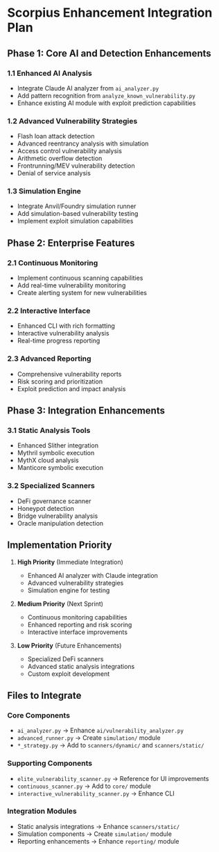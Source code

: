# Scorpius Enhancement Integration Plan

## Phase 1: Core AI and Detection Enhancements

### 1.1 Enhanced AI Analysis
- Integrate Claude AI analyzer from `ai_analyzer.py`
- Add pattern recognition from `analyze_known_vulnerability.py`
- Enhance existing AI module with exploit prediction capabilities

### 1.2 Advanced Vulnerability Strategies
- Flash loan attack detection
- Advanced reentrancy analysis with simulation
- Access control vulnerability analysis
- Arithmetic overflow detection
- Frontrunning/MEV vulnerability detection
- Denial of service analysis

### 1.3 Simulation Engine
- Integrate Anvil/Foundry simulation runner
- Add simulation-based vulnerability testing
- Implement exploit simulation capabilities

## Phase 2: Enterprise Features

### 2.1 Continuous Monitoring
- Implement continuous scanning capabilities
- Add real-time vulnerability monitoring
- Create alerting system for new vulnerabilities

### 2.2 Interactive Interface
- Enhanced CLI with rich formatting
- Interactive vulnerability analysis
- Real-time progress reporting

### 2.3 Advanced Reporting
- Comprehensive vulnerability reports
- Risk scoring and prioritization
- Exploit prediction and impact analysis

## Phase 3: Integration Enhancements

### 3.1 Static Analysis Tools
- Enhanced Slither integration
- Mythril symbolic execution
- MythX cloud analysis
- Manticore symbolic execution

### 3.2 Specialized Scanners
- DeFi governance scanner
- Honeypot detection
- Bridge vulnerability analysis
- Oracle manipulation detection

## Implementation Priority

1. **High Priority** (Immediate Integration)
   - Enhanced AI analyzer with Claude integration
   - Advanced vulnerability strategies
   - Simulation engine for testing

2. **Medium Priority** (Next Sprint)
   - Continuous monitoring capabilities
   - Enhanced reporting and risk scoring
   - Interactive interface improvements

3. **Low Priority** (Future Enhancements)
   - Specialized DeFi scanners
   - Advanced static analysis integrations
   - Custom exploit development

## Files to Integrate

### Core Components
- `ai_analyzer.py` → Enhance `ai/vulnerability_analyzer.py`
- `advanced_runner.py` → Create `simulation/` module
- `*_strategy.py` → Add to `scanners/dynamic/` and `scanners/static/`

### Supporting Components
- `elite_vulnerability_scanner.py` → Reference for UI improvements
- `continuous_scanner.py` → Add to `core/` module
- `interactive_vulnerability_scanner.py` → Enhance CLI

### Integration Modules
- Static analysis integrations → Enhance `scanners/static/`
- Simulation components → Create `simulation/` module
- Reporting enhancements → Enhance `reporting/` module
